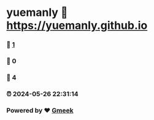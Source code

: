 # yuemanly :link: https://yuemanly.github.io 
### :page_facing_up: [1](https://yuemanly.github.io/tag.html) 
### :speech_balloon: 0 
### :hibiscus: 4 
### :alarm_clock: 2024-05-26 22:31:14 
### Powered by :heart: [Gmeek](https://github.com/Meekdai/Gmeek)
